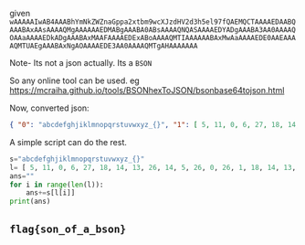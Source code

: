 given   
`wAAAAAIwAB4AAABhYmNkZWZnaGppa2xtbm9wcXJzdHV2d3h5el97fQAEMQCTAAAAEDAABQAAABAxAAsAAAAQMgAAAAAAEDMABgAAABA0ABsAAAAQNQASAAAAEDYADgAAABA3AA0AAAAQOAAaAAAAEDkADgAAABAxMAAFAAAAEDExABoAAAAQMTIAAAAAABAxMwAaAAAAEDE0AAEAAAAQMTUAEgAAABAxNgAOAAAAEDE3AA0AAAAQMTgAHAAAAAAA`

Note- Its not a json actually. Its a `BSON`

So any online tool can be used.
eg https://mcraiha.github.io/tools/BSONhexToJSON/bsonbase64tojson.html

Now, converted json: 
```json
{ "0": "abcdefghjiklmnopqrstuvwxyz_{}", "1": [ 5, 11, 0, 6, 27, 18, 14, 13, 26, 14, 5, 26, 0, 26, 1, 18, 14, 13, 28 ] }
```

A simple script can do the rest. 

```py
s="abcdefghjiklmnopqrstuvwxyz_{}"
l= [ 5, 11, 0, 6, 27, 18, 14, 13, 26, 14, 5, 26, 0, 26, 1, 18, 14, 13, 28 ]
ans=""
for i in range(len(l)):
    ans+=s[l[i]]
print(ans)
```
## `flag{son_of_a_bson}`